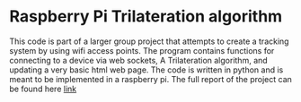 # Raspberry Pi Trilateration algorithm
This code is part of a larger group project that attempts to create a tracking system by using wifi access points. 
The program contains functions for connecting to a device via web sockets, A Trilateration algorithm, and updating a very basic html web page. 
The code is written in python and is meant to be implemented in a raspberry pi.
The full report of the project can be found here [link](https://docs.google.com/document/d/1XRB-ECSBGhRXRWyQHBu5lceLWtyEhfOWJUkTfewmiIQ/edit?usp=sharing)
